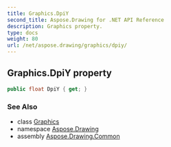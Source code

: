 ```yaml
---
title: Graphics.DpiY
second_title: Aspose.Drawing for .NET API Reference
description: Graphics property. 
type: docs
weight: 80
url: /net/aspose.drawing/graphics/dpiy/
---
```

## Graphics.DpiY property

```csharp
public float DpiY { get; }
```

### See Also

* class [Graphics](../)
* namespace [Aspose.Drawing](../../graphics/)
* assembly [Aspose.Drawing.Common](../../../)


